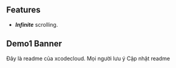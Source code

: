## Features
*  ***Infinite*** scrolling.

## Demo1 Banner
Đây là readme của xcodecloud. Mọi người lưu ý
Cập nhật readme
